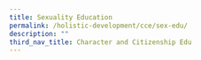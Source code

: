 ```yaml
---
title: Sexuality Education
permalink: /holistic-development/cce/sex-edu/
description: ""
third_nav_title: Character and Citizenship Edu
---
```


